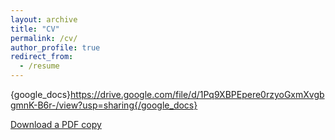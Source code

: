 ```yaml
---
layout: archive
title: "CV"
permalink: /cv/
author_profile: true
redirect_from:
  - /resume
---
```


{google_docs}https://drive.google.com/file/d/1Pq9XBPEpere0rzyoGxmXvgbgmnK-B6r-/view?usp=sharing{/google_docs}

[Download a PDF copy](https://drive.google.com/file/d/1Pq9XBPEpere0rzyoGxmXvgbgmnK-B6r-/view?usp=sharing)
